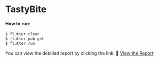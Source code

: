 # TastyBite 

#### How to run:

```sh
$ flutter clean
$ flutter pub get
$ flutter run
```

You can view the detailed report by clicking the link:
📄 [View the Report](relatório.pdf)

